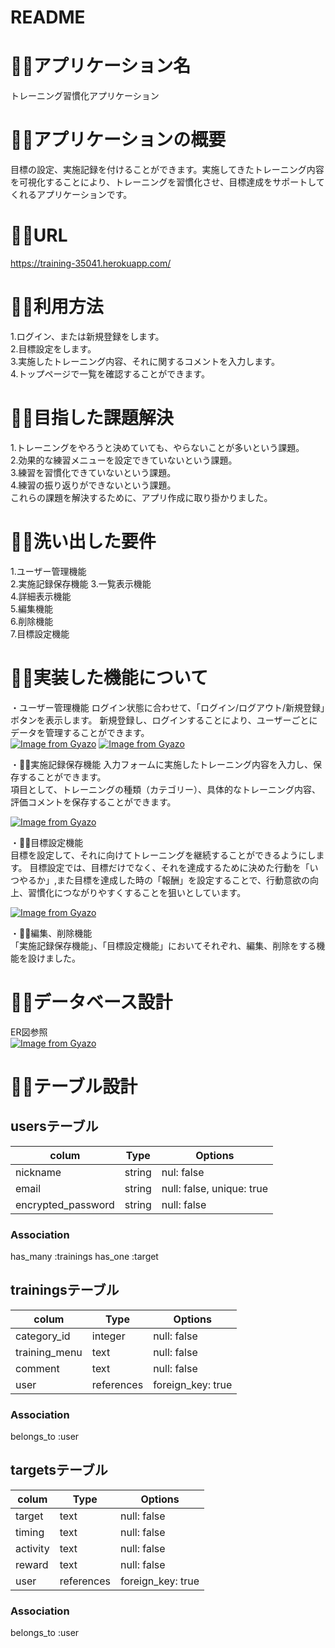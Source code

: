 # README

# 🏃‍♂️アプリケーション名
トレーニング習慣化アプリケーション

# 🏃‍♂️アプリケーションの概要
目標の設定、実施記録を付けることができます。実施してきたトレーニング内容を可視化することにより、トレーニングを習慣化させ、目標達成をサポートしてくれるアプリケーションです。

# 🏃‍♂️URL
https://training-35041.herokuapp.com/

# 🏃‍♂️利用方法
1.ログイン、または新規登録をします。  
2.目標設定をします。  
3.実施したトレーニング内容、それに関するコメントを入力します。  
4.トップページで一覧を確認することができます。  

# 🏃‍♂️目指した課題解決
1.トレーニングをやろうと決めていても、やらないことが多いという課題。  
2.効果的な練習メニューを設定できていないという課題。  
3.練習を習慣化できていないという課題。  
4.練習の振り返りができないという課題。  
これらの課題を解決するために、アプリ作成に取り掛かりました。  
  
# 🏃‍♂️洗い出した要件
1.ユーザー管理機能  
2.実施記録保存機能 
3.一覧表示機能  
4.詳細表示機能  
5.編集機能  
6.削除機能  
7.目標設定機能  
  
# 🏃‍♂️実装した機能について
・ユーザー管理機能
ログイン状態に合わせて、「ログイン/ログアウト/新規登録」ボタンを表示します。
新規登録し、ログインすることにより、ユーザーごとにデータを管理することができます。  
[![Image from Gyazo](https://i.gyazo.com/173fba7a44588153a497d3955c3beb0b.png)](https://gyazo.com/173fba7a44588153a497d3955c3beb0b)
[![Image from Gyazo](https://i.gyazo.com/46ad98cf9366ae95b9cee0f26e4238fa.png)](https://gyazo.com/46ad98cf9366ae95b9cee0f26e4238fa)  
  
・🏃‍♂️実施記録保存機能
入力フォームに実施したトレーニング内容を入力し、保存することができます。  
項目として、トレーニングの種類（カテゴリー）、具体的なトレーニング内容、評価コメントを保存することができます。

[![Image from Gyazo](https://i.gyazo.com/c624eb62a3abf7492d9e7b654ea319b8.png)](https://gyazo.com/c624eb62a3abf7492d9e7b654ea319b8)
  
・🏃‍♂️目標設定機能  
目標を設定して、それに向けてトレーニングを継続することができるようにします。 目標設定では、目標だけでなく、それを達成するために決めた行動を「いつやるか」,また目標を達成した時の「報酬」を設定することで、行動意欲の向上、習慣化につながりやすくすることを狙いとしています。  

[![Image from Gyazo](https://i.gyazo.com/4f3595cc1cc3b526604910f6dd74824b.png)](https://gyazo.com/4f3595cc1cc3b526604910f6dd74824b)
  
  
・🏃‍♂️編集、削除機能  
「実施記録保存機能」、「目標設定機能」においてそれぞれ、編集、削除をする機能を設けました。  
  
# 🏃‍♂️データベース設計
ER図参照  
[![Image from Gyazo](https://i.gyazo.com/6b36e47c50198d27ab594148242370a4.png)](https://gyazo.com/6b36e47c50198d27ab594148242370a4)

# 🏃‍♂️テーブル設計

## usersテーブル

|colum               | Type    | Options                   |
| -------------------|-------- |-------------------------- |
| nickname           | string  | nul: false                |
| email              | string  | null: false, unique: true |
| encrypted_password | string  | null: false               |


### Association
has_many :trainings
has_one :target

## trainingsテーブル

|colum                 | Type       | Options           |
| ---------------------|----------- |------------------ |
| category_id          | integer    | null: false       |
| training_menu        | text       | null: false       |
| comment              | text       | null: false       |
| user                 | references | foreign_key: true |
 
### Association
belongs_to :user

## targetsテーブル
|colum      | Type       | Options           |
| ----------| -----------|-------------------|
| target    | text       | null: false       |
| timing    | text       | null: false       |
| activity  | text       | null: false       |
| reward    | text       | null: false       |
| user      | references | foreign_key: true |

### Association
belongs_to :user